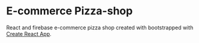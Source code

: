 # E-commerce Pizza-shop

React and firebase e-commerce pizza shop
created with bootstrapped with [Create React App](https://github.com/facebook/create-react-app).
